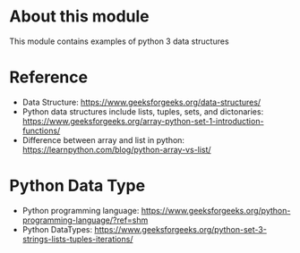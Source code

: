 # About this module

This module contains examples of python 3 data structures

# Reference
* Data Structure: https://www.geeksforgeeks.org/data-structures/
* Python data structures include lists, tuples, sets, and dictonaries: https://www.geeksforgeeks.org/array-python-set-1-introduction-functions/
* Difference between array and list in python: https://learnpython.com/blog/python-array-vs-list/


# Python Data Type
* Python programming language: https://www.geeksforgeeks.org/python-programming-language/?ref=shm
* Python DataTypes: https://www.geeksforgeeks.org/python-set-3-strings-lists-tuples-iterations/
